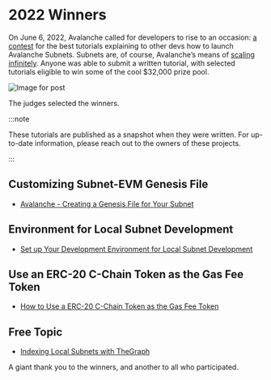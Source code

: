# 2022 Winners

On June 6, 2022, Avalanche called for developers to rise to an occasion: [a
contest](https://medium.com/avalancheavax/avalanche-launches-subnet-tutorial-contest-with-32k-in-prizes-e8c81c731f2a)
for the best tutorials explaining to other devs how to launch Avalanche Subnets.
Subnets are, of course, Avalanche’s means of [scaling
infinitely](https://medium.com/avalancheavax/its-time-infinitely-scale-with-subnets-ab7cc91efa7f).
Anyone was able to submit a written tutorial, with selected tutorials eligible
to win some of the cool $32,000 prize pool.

![Image for post](/img/subnet-tutorial-winners.png)

The judges selected the winners.

:::note

These tutorials are published as a snapshot when they were written. 
For up-to-date information, please reach out to the owners of these 
projects.

:::


## Customizing Subnet-EVM Genesis File

- [Avalanche - Creating a Genesis File for Your Subnet](./2022/avax-subnet-customization/README.md)

## Environment for Local Subnet Development

- [Set up Your Development Environment for Local Subnet Development](./2022/local-subnet-development/README.md)

## Use an ERC-20 C-Chain Token as the Gas Fee Token

- [How to Use a ERC-20 C-Chain Token as the Gas Fee Token](./2022/erc20-as-subnet-gas-token/README.md)

## Free Topic

- [Indexing Local Subnets with TheGraph](./2022/avalanche-theGraph-index/README.md)

A giant thank you to the winners, and another to all who participated.
